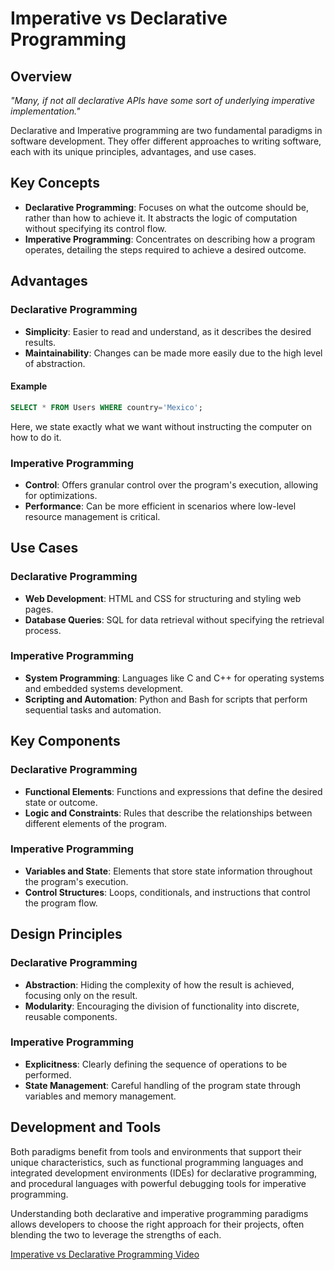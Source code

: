 # Imperative vs Declarative Programming

## Overview

*"Many, if not all declarative APIs have some sort of underlying imperative implementation."*

Declarative and Imperative programming are two fundamental paradigms in software development. They offer different approaches to writing software, each with its unique principles, advantages, and use cases.

## Key Concepts

- **Declarative Programming**: Focuses on what the outcome should be, rather than how to achieve it. It abstracts the logic of computation without specifying its control flow.
- **Imperative Programming**: Concentrates on describing how a program operates, detailing the steps required to achieve a desired outcome.

## Advantages

### Declarative Programming

- **Simplicity**: Easier to read and understand, as it describes the desired results.
- **Maintainability**: Changes can be made more easily due to the high level of abstraction.

#### Example
```sql
SELECT * FROM Users WHERE country='Mexico';
```
Here, we state exactly what we want without instructing the computer on how to do it.

### Imperative Programming

- **Control**: Offers granular control over the program's execution, allowing for optimizations.
- **Performance**: Can be more efficient in scenarios where low-level resource management is critical.

## Use Cases

### Declarative Programming

- **Web Development**: HTML and CSS for structuring and styling web pages.
- **Database Queries**: SQL for data retrieval without specifying the retrieval process.

### Imperative Programming

- **System Programming**: Languages like C and C++ for operating systems and embedded systems development.
- **Scripting and Automation**: Python and Bash for scripts that perform sequential tasks and automation.

## Key Components

### Declarative Programming

- **Functional Elements**: Functions and expressions that define the desired state or outcome.
- **Logic and Constraints**: Rules that describe the relationships between different elements of the program.

### Imperative Programming

- **Variables and State**: Elements that store state information throughout the program's execution.
- **Control Structures**: Loops, conditionals, and instructions that control the program flow.

## Design Principles

### Declarative Programming

- **Abstraction**: Hiding the complexity of how the result is achieved, focusing only on the result.
- **Modularity**: Encouraging the division of functionality into discrete, reusable components.

### Imperative Programming

- **Explicitness**: Clearly defining the sequence of operations to be performed.
- **State Management**: Careful handling of the program state through variables and memory management.

## Development and Tools

Both paradigms benefit from tools and environments that support their unique characteristics, such as functional programming languages and integrated development environments (IDEs) for declarative programming, and procedural languages with powerful debugging tools for imperative programming.

Understanding both declarative and imperative programming paradigms allows developers to choose the right approach for their projects, often blending the two to leverage the strengths of each.

[Imperative vs Declarative Programming Video](https://www.youtube.com/watch?v=E7Fbf7R3x6I)